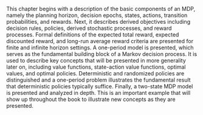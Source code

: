  This chapter begins with a description of the basic components of an MDP, namely the planning horizon, decision epochs, states, actions, transition probabilities, and rewards. Next, it describes derived objectives including decision rules, policies, derived stochastic processes, and reward processes. Formal definitions of the expected total reward, expected discounted reward, and long-run average reward criteria are presented for finite and infinite horizon settings. A one-period model is presented, which serves as the fundamental building block of a Markov decision process. It is used to describe key concepts that will be presented in more generality later on, including value functions, state-action value functions, optimal values, and optimal policies. Deterministic and randomized policies are distinguished and a one-period problem illustrates the fundamental result that deterministic policies typically suffice. Finally, a two-state MDP model is presented and analyzed in depth. This is an important example that will show up throughout the book to illustrate new concepts as they are presented.

